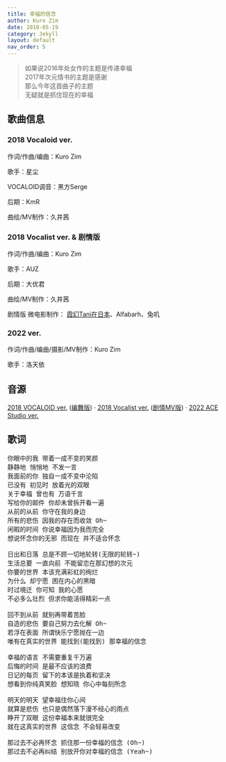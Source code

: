 ```yaml
---
title: 幸福的信念
author: Kuro Zim
date: 2018-05-19
category: Jekyll
layout: default
nav_order: 5
---
```


>  如果说2016年处女作的主题是传递幸福<br>2017年次元情书的主题是感谢<br>那么今年这首曲子的主题<br>无疑就是抓住现在的幸福

## 歌曲信息

### 2018 Vocaloid ver.

作词/作曲/编曲：Kuro Zim

歌手：星尘

VOCALOID调音：黑方Serge

后期：KmR

曲绘/MV制作：久井茜

### 2018 Vocalist ver. & 剧情版

作词/作曲/编曲：Kuro Zim

歌手：AUZ

后期：大优君

曲绘/MV制作：久井茜

剧情版 微电影制作： [霞幻Tani在日本](https://space.bilibili.com/16510497)、Alfabarh、兔叽

### 2022 ver.

作词/作曲/编曲/摄影/MV制作：Kuro Zim

歌手：洛天依

## 音源

[2018 VOCALOID ver.](https://www.bilibili.com/video/BV1xp411d7tF/) ([编舞版](https://www.bilibili.com/video/BV19p411d7df)) · [2018 Vocalist ver.](https://www.bilibili.com/video/BVBV1tp411d7p5) ([剧情MV版](https://www.bilibili.com/video/BV1kx41197xf)) · [2022 ACE Studio ver.](https://www.acfun.cn/v/ac40004919)

## 歌词

<pre>
你眼中的我 带着一成不变的笑颜
静静地 悄悄地 不发一言
我面前的你 独自一成不变中沦陷
已没有 初见时 放着光的双眼
关于幸福 曾也有 万语千言
写给你的邮件 你却未曾拆开看一遍
从前的从前 你守在我的身边
所有的悲伤 因我的存在而收敛 Oh~
闲暇的时间 你说幸福因为我而完全
想说怀念你的无邪 而现在 并不适合怀念

日出和日落 总是不顾一切地轮转(无限的轮转~)
生活总要 一直向前 不能留恋在那幻想的次元
你要的世界 本该充满彩虹的绚烂
为什么 却宁愿 困在内心的黑暗
时过境迁 你可知 我的心愿
不必多么壮烈 但求你能活得精彩一点

回不到从前 就别再带着苦脸
自造的悲伤 要自己努力去化解 Oh~
若浮在表面 所谓快乐宁愿抛在一边
唯有在真实的世界 能找到(能找到) 那幸福的信念

幸福的语言 不需要重复千万遍
后悔的时间 是最不应该的浪费
日记的每页 留下的本该是执着和坚决
想看到你纯真笑脸 想知晓 你心中每刻所念

明天的明天 望幸福住你心间
就算是悲伤 也只是偶然落下漫不经心的雨点
睁开了双眼 这份幸福本来就很完全
就在这真实的世界 这信念 不会轻易改变

那过去不必再怀念 抓住那一份幸福的信念 (Oh~)
那过去不必再纠结 别放开你对幸福的信念 (Yeah~)</pre>

